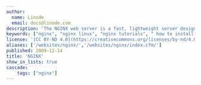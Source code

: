 ```yaml
---
author:
  name: Linode
  email: docs@linode.com
description: 'The NGINX web server is a fast, lightweight server designed to efficiently handle the needs of both low and high traffic websites. These guides will help you get NGINX up and running on your Linode.'
keywords: ["nginx", "nginx linux", "nginx tutorials", " how to install nginx", " Linode", " configure nginx", " managing nginx", " cloud server", " install nginx on cloud server"]
license: '[CC BY-ND 4.0](https://creativecommons.org/licenses/by-nd/4.0)'
aliases: ['/websites/nginx/','/websites/nginx/index.cfm/']
published: 2009-12-14
title: 'NGINX'
show_in_lists: true
cascade:
    tags: ["nginx"]
---
```


